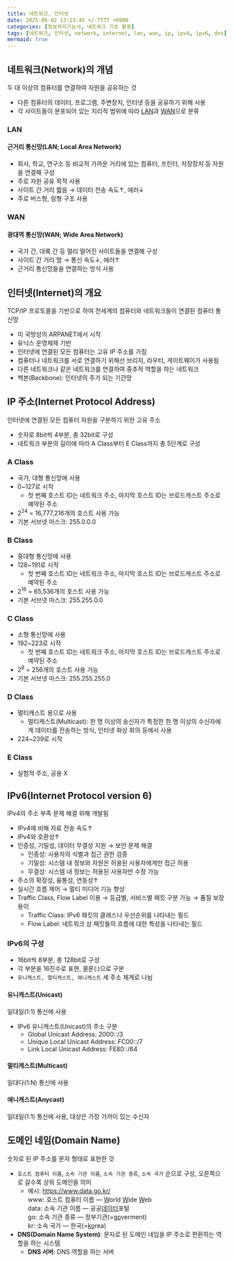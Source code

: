 ```yaml
---
title: 네트워크, 인터넷
date: 2025-06-02 13:23:45 +/-TTTT +0900
categories: [정보처리기능사, 네트워크 기초 활용]
tags: [네트워크, 인터넷, network, internet, lan, wan, ip, ipv4, ipv6, dns]
mermaid: true
---
```


## 네트워크(Network)의 개념
두 대 이상의 컴퓨터를 연결하여 자원을 공유하는 것
* 다른 컴퓨터의 데이터, 프로그램, 주변장치, 인터넷 등을 공유하기 위해 사용
* 각 사이트들이 분포되어 있는 지리적 범위에 따라 [LAN](#lan)과 [WAN](#wan)으로 분류
### LAN
#### 근거리 통신망(LAN; Local Area Network)
* 회사, 학교, 연구소 등 비교적 가까운 거리에 있는 컴퓨터, 프린터, 저장장치 등 자원을 연결해 구성
* 주로 자원 공유 목적 사용
* 사이트 간 거리 짧음 → 데이터 전송 속도↑, 에러↓
* 주로 버스형, 링형 구조 사용 
### WAN
#### 광대역 통신망(WAN; Wide Area Network)
* 국가 간, 대륙 간 등 멀리 떨어진 사이트들을 연결해 구성
* 사이트 간 거리 멈 → 통신 속도↓, 에러↑
* 근거리 통신망들을 연결하는 방식 사용

## 인터넷(Internet)의 개요
TCP/IP 프로토콜을 기반으로 하여 전세계의 컴퓨터와 네트워크들이 연결된 컴퓨터 통신망
* 미 국방성의 ARPANET에서 시작
* 유닉스 운영체제 기반
* 인터넷에 연결된 모든 컴퓨터는 고유 IP 주소를 가짐
* 컴퓨터나 네트워크를 서로 연결하기 위해선 브리지, 라우터, 게이트웨이가 사용됨
* 다른 네트워크나 같은 네트워크를 연결하여 중추적 역할을 하는 네트워크
* 백본(Backbone): 인터넷의 주가 되는 기간망

## IP 주소(Internet Protocol Address)
인터넷에 연결된 모든 컴퓨터 자원을 구분하기 위한 고유 주소
* 숫자로 8bit씩 4부분, 총 32bit로 구성
* 네트워크 부분의 길이에 따라 A Class부터 E Class까지 총 5단계로 구성
### A Class
* 국가, 대형 통신망에 사용
* 0~127로 시작
  * 첫 번째 호스트 ID는 네트워크 주소, 마지막 호스트 ID는 브로드캐스트 주소로 예약된 주소
* 2<sup>24</sup> = 16,777,216개의 호스트 사용 가능
* 기본 서브넷 마스크: 255.0.0.0
### B Class
* 중대형 통신망에 사용
* 128~191로 시작
  * 첫 번째 호스트 ID는 네트워크 주소, 마지막 호스트 ID는 브로드캐스트 주소로 예약된 주소
* 2<sup>16</sup> = 65,536개의 호스트 사용 가능
* 기본 서브넷 마스크: 255.255.0.0
### C Class
* 소형 통신망에 사용
* 192~223로 시작
  * 첫 번째 호스트 ID는 네트워크 주소, 마지막 호스트 ID는 브로드캐스트 주소로 예약된 주소
* 2<sup>8</sup> = 256개의 호스트 사용 가능
* 기본 서브넷 마스크: 255.255.255.0
### D Class
* 멀티캐스트 용으로 사용
  * 멀티캐스트(Multicast): 한 명 이상의 송신자가 특정한 한 명 이상의 수신자에게 데이터를 전송하는 방식, 인터넷 화상 회의 등에서 사용
* 224~239로 시작
### E Class
* 실험적 주소, 공용 X

## IPv6(Internet Protocol version 6)
IPv4의 주소 부족 문제 해결 위해 개발됨
* IPv4에 비해 자료 전송 속도↑
* IPv4와 호환성↑
* 인증성, 기밀성, 데이터 무결성 지원 → 보안 문제 해결
  * 인증성: 사용자의 식별과 접근 권한 검증
  * 기밀성: 시스템 내 정보와 자원은 허용된 사용자에게만 접근 허용
  * 무결성: 시스템 내 정보는 허용된 사용자만 수정 가능
* 주소의 확장성, 융통성, 연동성↑
* 실시간 흐름 제어 → 멀티 미디어 기능 향상
* Traffic Class, Flow Label 이용 → 등급별, 서비스별 패킷 구분 가능 → 품질 보장 용이
  * Traffic Class: IPv6 패킷의 클래스나 우선순위를 나타내는 필드
  * Flow Label: 네트워크 상 패킷들의 흐름에 대한 특성을 나타내는 필드

### IPv6의 구성
* 16bit씩 8부분, 총 128bit로 구성
* 각 부분을 16진수로 표현, 콜론(:)으로 구분
* `유니캐스트, 멀티캐스트, 애니캐스트` 세 주소 체계로 나뉨

#### 유니캐스트(Unicast)
일대일(1:1) 통신에 사용
* IPv6 유니캐스트(Unicast)의 주소 구분
  * Global Unicast Address: 2000::/3
  * Unique Local Unicast Address: FC00::/7
  * Link Local Unicast Address: FE80::/64
#### 멀티캐스트(Multicast)
일대다(1:N) 통신에 사용
#### 애니캐스트(Anycast)
일대일(1:1) 통신에 사용, 대상은 가장 가까이 있는 수신자

## 도메인 네임(Domain Name)
숫자로 된 IP 주소를 문자 형태로 표현한 것
* `호스트 컴퓨터 이름`, `소속 기관 이름`, `소속 기관 종류`, `소속 국가` 순으로 구성, 오른쪽으로 갈수록 상위 도메인을 의미
  * 예시: <https://www.data.go.kr/><br>
  www: 호스트 컴퓨터 이름 ― <u>W</u>orld <u>W</u>ide <u>W</u>eb<br>
  data: 소속 기관 이름 ― 공공<u>데이터</u>포털<br>
  go: 소속 기관 종류 ― 정부기관(=<u>go</u>verment)<br>
  kr: 소속 국가 ― 한국(=<u>ko</u>rea)
* **DNS(Domain Name System)**: 문자로 된 도메인 네임을 IP 주소로 편환하는 역할을 하는 시스템
  * **DNS 서버**: DNS 역할을 하는 서버

